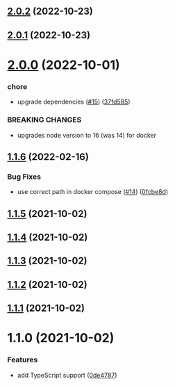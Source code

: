 ## [2.0.2](https://github.com/dunklesToast/DockerKit/compare/2.0.1...2.0.2) (2022-10-23)

## [2.0.1](https://github.com/dunklesToast/DockerKit/compare/2.0.0...2.0.1) (2022-10-23)

# [2.0.0](https://github.com/dunklesToast/DockerKit/compare/1.1.6...2.0.0) (2022-10-01)


### chore

* upgrade dependencies ([#15](https://github.com/dunklesToast/DockerKit/issues/15)) ([37fd585](https://github.com/dunklesToast/DockerKit/commit/37fd585b13e7872cdfa327c1b11a6e40f5dac9e9))


### BREAKING CHANGES

* upgrades node version to 16 (was 14) for docker

## [1.1.6](https://github.com/dunklesToast/DockerKit/compare/1.1.5...1.1.6) (2022-02-16)


### Bug Fixes

* use correct path in docker compose ([#14](https://github.com/dunklesToast/DockerKit/issues/14)) ([0fcbe8d](https://github.com/dunklesToast/DockerKit/commit/0fcbe8d7673904993100b543c269790ce3a5e96b))

## [1.1.5](https://github.com/dunklesToast/DockerKit/compare/1.1.4...1.1.5) (2021-10-02)

## [1.1.4](https://github.com/dunklesToast/DockerKit/compare/1.1.3...1.1.4) (2021-10-02)

## [1.1.3](https://github.com/dunklesToast/DockerKit/compare/1.1.2...1.1.3) (2021-10-02)

## [1.1.2](https://github.com/dunklesToast/DockerKit/compare/1.1.1...1.1.2) (2021-10-02)

## [1.1.1](https://github.com/dunklesToast/DockerKit/compare/1.1.0...1.1.1) (2021-10-02)

# 1.1.0 (2021-10-02)


### Features

* add TypeScript support ([0de4787](https://github.com/dunklesToast/DockerKit/commit/0de478785aac75394a6ccc063c4aa79eada13b0e))

